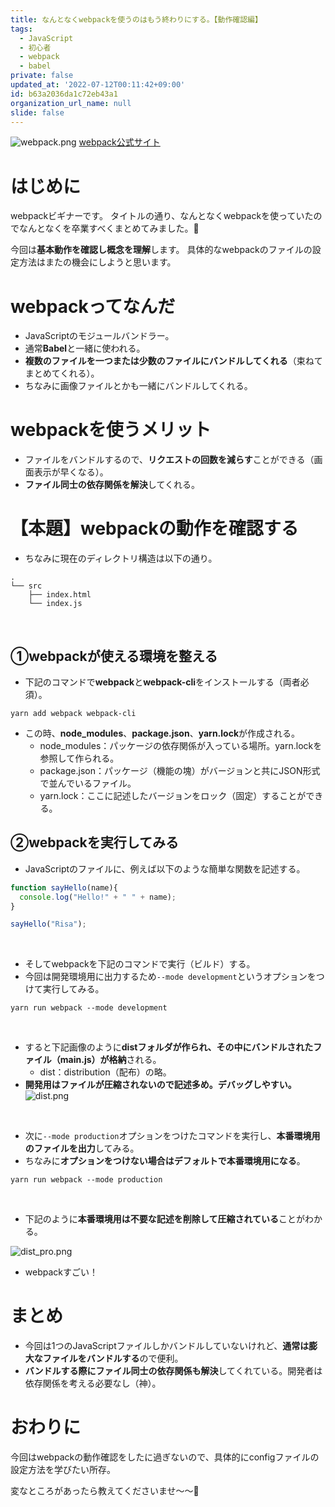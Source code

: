 ```yaml
---
title: なんとなくwebpackを使うのはもう終わりにする。【動作確認編】
tags:
  - JavaScript
  - 初心者
  - webpack
  - babel
private: false
updated_at: '2022-07-12T00:11:42+09:00'
id: b63a2036da1c72eb43a1
organization_url_name: null
slide: false
---
```

![webpack.png](https://qiita-image-store.s3.ap-northeast-1.amazonaws.com/0/2632517/14fccf51-cfdd-08a0-03dd-1f49f95d7f2d.png)
[webpack公式サイト](https://webpack.js.org/)

# はじめに
webpackビギナーです。
タイトルの通り、なんとなくwebpackを使っていたのでなんとなくを卒業すべくまとめてみました。:hatched_chick:

今回は**基本動作を確認し概念を理解**します。
具体的なwebpackのファイルの設定方法はまたの機会にしようと思います。

# webpackってなんだ
* JavaScriptのモジュールバンドラー。
* 通常**Babel**と一緒に使われる。
* **複数のファイルを一つまたは少数のファイルにバンドルしてくれる**（束ねてまとめてくれる）。
* ちなみに画像ファイルとかも一緒にバンドルしてくれる。


# webpackを使うメリット
* ファイルをバンドルするので、**リクエストの回数を減らす**ことができる（画面表示が早くなる）。
* **ファイル同士の依存関係を解決**してくれる。

# 【本題】webpackの動作を確認する
* ちなみに現在のディレクトリ構造は以下の通り。
```言語:ディレクトリ構造
.
└── src
    ├── index.html
    └── index.js
```
<br>

## ①webpackが使える環境を整える
* 下記のコマンドで**webpack**と**webpack-cli**をインストールする（両者必須）。
```ターミナル:コマンド
yarn add webpack webpack-cli
```
* この時、**node_modules**、**package.json**、**yarn.lock**が作成される。
    * node_modules：パッケージの依存関係が入っている場所。yarn.lockを参照して作られる。
    * package.json：パッケージ（機能の塊）がバージョンと共にJSON形式で並んでいるファイル。
    * yarn.lock：ここに記述したバージョンをロック（固定）することができる。

## ②webpackを実行してみる
* JavaScriptのファイルに、例えば以下のような簡単な関数を記述する。
```JavaScript:index.js
function sayHello(name){
  console.log("Hello!" + " " + name);
}

sayHello("Risa");
```
<br>

* そしてwebpackを下記のコマンドで実行（ビルド）する。
* 今回は開発環境用に出力するため`--mode development`というオプションをつけて実行してみる。
```ターミナル:コマンド
yarn run webpack --mode development
```
<br>

* すると下記画像のように**distフォルダが作られ、その中にバンドルされたファイル（main.js）が格納**される。
    * dist：distribution（配布）の略。
* **開発用はファイルが圧縮されないので記述多め。デバッグしやすい。**
![dist.png](https://qiita-image-store.s3.ap-northeast-1.amazonaws.com/0/2632517/b917e4d1-d496-e760-0a87-13592b3a4ccd.png)
<br>

* 次に`--mode production`オプションをつけたコマンドを実行し、**本番環境用のファイルを出力**してみる。
* ちなみに**オプションをつけない場合はデフォルトで本番環境用になる**。
```ターミナル:コマンド
yarn run webpack --mode production
```
<br>

* 下記のように**本番環境用は不要な記述を削除して圧縮されている**ことがわかる。

![dist_pro.png](https://qiita-image-store.s3.ap-northeast-1.amazonaws.com/0/2632517/b1a6ae70-7b53-ecfe-8d19-ebe888042e54.png)

* webpackすごい！

# まとめ
* 今回は1つのJavaScriptファイルしかバンドルしていないけれど、**通常は膨大なファイルをバンドルする**ので便利。
* **バンドルする際にファイル同士の依存関係も解決**してくれている。開発者は依存関係を考える必要なし（神）。

# おわりに
今回はwebpackの動作確認をしたに過ぎないので、具体的にconfigファイルの設定方法を学びたい所存。

変なところがあったら教えてくださいませ〜〜:pray:
